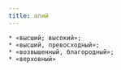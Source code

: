 ```yaml
---
title: алий
---
```


    * «высший; высокий»;
    * «высший, превосходный»;
    * «возвышенный, благородный»;
    * «верховный»
